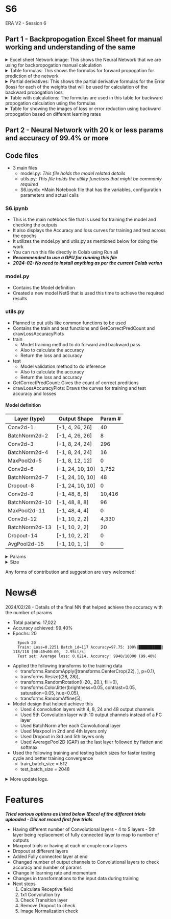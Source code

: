 # S6
ERA V2 - Session 6

## Part 1 - Backpropogation Excel Sheet for manual working and understanding of the same

<details>
<summary> Excel sheet Network image: This shows the Neural Network that we are using for backpropogation manual calculation </summary>
  <img width="600px" src="https://github.com/ChintanShahDS/S6/assets/94432132/a99b04f6-5c7c-4e13-8744-fba5d0d0c5ff" alt="Neural Network" />
</details>
<details>
<summary> Table formulas: This shows the formulas for forward propogation for prediction of the network</summary>
  <img width="600px" src="https://github.com/ChintanShahDS/S6/assets/94432132/7c68b319-3791-4a54-a9df-ffc3cad385d3" alt="Forward pass formulas" />
</details>
<details>
<summary> Partial derivatives: This shows the partial derivative formulas for the Error (loss) for each of the weights that will be used for calculation of the backward propogation loss </summary>
  <img width="600px" src="https://github.com/ChintanShahDS/S6/assets/94432132/9542aed7-7d4a-422f-acb1-ddc5ab46892d" alt="Partial derivatives for Back propogation" />
</details>
<details>
<summary> Table with calculations: The formulas are used in this table for backward propogation calculation using the formulas </summary>
<b>Learning rate is also a parameter used in this calculations to understand the impact of the same.</b>
  <img width="600px" src="https://github.com/ChintanShahDS/S6/assets/94432132/7989ac2b-4cd6-4b00-8aeb-a948cfc60c84" alt="Table with Back propogation calculations" />
</details>
<details>
<summary> Table for showing the images of loss or error reduction using backward propogation based on different learning rates </summary>
  
| Learning Rate | Image         |
|---------------|---------------|
| 0.1 | ![image](https://github.com/ChintanShahDS/S6/assets/94432132/7a707a39-6894-4ab9-a6c9-41460ea6e685) |
| 0.2 | ![image](https://github.com/ChintanShahDS/S6/assets/94432132/b9f245c1-0797-4d6d-9bb4-4d5866c88f6a) |
| 0.5 | ![image](https://github.com/ChintanShahDS/S6/assets/94432132/5a05ed4e-7d75-411a-8c1d-956ae7b51089) |
| 0.8 | ![image](https://github.com/ChintanShahDS/S6/assets/94432132/a1142475-a964-4b13-9974-a34ffe2366bc) |
| 1.0 | ![image](https://github.com/ChintanShahDS/S6/assets/94432132/02d3e04c-46a9-45a7-9e96-f8e1ea0f81d0) |
| 2.0 | ![image](https://github.com/ChintanShahDS/S6/assets/94432132/3444b1fe-7e30-4307-bdde-83b43defd257) |

</details>

## Part 2 - Neural Network with 20 k or less params and accuracy of 99.4% or more

## Code files
- 3 main files
    - model.py: *This file holds the model related details*
    - utils.py: *This file holds the utility functions that might be commonly required*
    - S6.ipynb: *Main Notebook file that has the variables, configuration parameters and actual calls

### S6.ipynb
- This is the main notebook file that is used for training the model and checking the outputs
- It also displays the Accuracy and loss curves for training and test across the epochs
- It utilizes the model.py and utils.py as mentioned below for doing the work
- You can run this file directly in Colab using Run all
- ***Recommended to use a GPU for running this file***
- ***2024-02: No need to install anything as per the current Colab verion***

### model.py
- Contains the Model definition
- Created a new model Net6 that is used this time to achieve the required results

### utils.py
- Planned to put utils like common functions to be used
- Contains the train and test functions and GetCorrectPredCount and drawLossAccuracyPlots
- train
    - Model training method to do forward and backward pass
    - Also to calculate the accuracy
    - Return the loss and accuracy
- test
    - Model validation method to do inference
    - Also to calculate the accuracy
    - Return the loss and accuracy
- GetCorrectPredCount: Gives the count of correct preditions
- drawLossAccuracyPlots: Draws the curves for training and test accuracy and losses

#### Model definition
| Layer (type) | Output Shape | Param # |
|-------|----------|---------------|
|       Conv2d-1 |  [-1, 4, 26, 26] |     40 |
|  BatchNorm2d-2 |  [-1, 4, 26, 26] |      8 |
|       Conv2d-3 |  [-1, 8, 24, 24] |    296 |
|  BatchNorm2d-4 |  [-1, 8, 24, 24] |     16 |
|    MaxPool2d-5 |  [-1, 8, 12, 12] |      0 |
|       Conv2d-6 | [-1, 24, 10, 10] |  1,752 |
|  BatchNorm2d-7 | [-1, 24, 10, 10] |     48 |
|      Dropout-8 | [-1, 24, 10, 10] |      0 |
|       Conv2d-9 |   [-1, 48, 8, 8] | 10,416 |
| BatchNorm2d-10 |   [-1, 48, 8, 8] |     96 |
|   MaxPool2d-11 |   [-1, 48, 4, 4] |      0 |
|      Conv2d-12 |   [-1, 10, 2, 2] |  4,330 |
| BatchNorm2d-13 |   [-1, 10, 2, 2] |     20 |
|     Dropout-14 |   [-1, 10, 2, 2] |      0 |
|   AvgPool2d-15 |   [-1, 10, 1, 1] |      0 |
<details>
<summary>Params</summary>
  
  - Total params: 17,022
  - Trainable params: 17,022
  - Non-trainable params: 0
</details>

<details>
<summary>Size</summary>
  
  - Input size (MB): 0.00
  - Forward/backward pass size (MB): 0.23
  - Params size (MB): 0.06
  - Estimated Total Size (MB): 0.30
</details>

Any forms of contribution and suggestion are very welcomed!

# News🔥

2024/02/28 - Details of the final NN that helped achieve the accuracy with the number of params
- Total params: 17,022
- Accuracy achieved: 99.40%
- Epochs: 20
    ```
      Epoch 20
      Train: Loss=0.2251 Batch_id=117 Accuracy=97.75: 100%|██████████| 118/118 [00:40<00:00,  2.95it/s]
      Test set: Average loss: 0.0214, Accuracy: 9940/10000 (99.40%)
    ```
- Applied the following transforms to the training data
  - transforms.RandomApply([transforms.CenterCrop(22), ], p=0.1),
  - transforms.Resize((28, 28)),
  - transforms.RandomRotation((-20., 20.), fill=0),
  - transforms.ColorJitter(brightness=0.05, contrast=0.05, saturation=0.05, hue=0.05),
  - transforms.RandomAffine(5),
- Model design that helped achieve this
  - Used 4 convolution layers with 4, 8, 24 and 48 output channels
  - Used 5th Convolution layer with 10 output channels instead of a FC layer
  - Used BatchNorm after each Convolutional layer
  - Used Maxpool in 2nd and 4th layers only
  - Used Dropout in 3rd and 5th layers only
  - Used AveragePool2D (GAP) as the last layer followed by flatten and softmax
- Used the following training and testing batch sizes for faster testing cycle and better training convergence
  - train_batch_size = 512
  - test_batch_size = 2048

<details>
  <summary> More update logs. </summary>
  
  - 2024/02/26 - Multiple trials on Colab to achieve the desired results
  - 2024/02/27 - Achieved the required results and uploaded the files
  - 2024/02/28 - Updated README.md with required details
</details>

# Features

***Tried various options as listed below (Excel of the different trials uploaded - Did not record first few trials***
- Having different number of Convolutional layers - 4 to 5 layers - 5th layer being replacement of fully connected layer to map to number of outputs
- Maxpool trials or having at each or couple conv layers
- Dropout at different layers
- Added Fully connected layer at end
- Changed number of output channels to Convolutional layers to check accuracy and number of params
- Change in learning rate and momentum
- Changes in transformations to the input data during training
- Next steps
    1) Calculate Receptive field
    2) 1x1 Convolution try
    3) Check Transition layer
    4) Remove Dropout to check
    5) Image Normalization check
